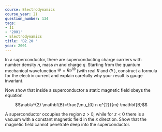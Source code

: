 ```yaml
---
course: Electrodynamics
course_year: II
question_number: 134
tags:
- II
- '2001'
- Electrodynamics
title: 'B2.20 '
year: 2001
---
```



In a superconductor, there are superconducting charge carriers with number density $n$, mass $m$ and charge $q$. Starting from the quantum mechanical wavefunction $\Psi=R e^{i \Phi}$ (with real $R$ and $\Phi$ ), construct a formula for the electric current and explain carefully why your result is gauge invariant.

Now show that inside a superconductor a static magnetic field obeys the equation

$$\nabla^{2} \mathbf{B}=\frac{\mu_{0} n q^{2}}{m} \mathbf{B}$$

A superconductor occupies the region $z>0$, while for $z<0$ there is a vacuum with a constant magnetic field in the $x$ direction. Show that the magnetic field cannot penetrate deep into the superconductor.